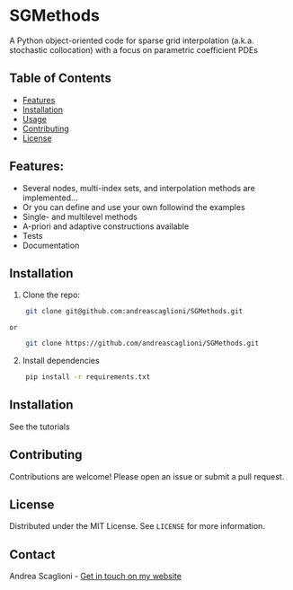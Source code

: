 # SGMethods
A Python object-oriented code for sparse grid interpolation (a.k.a. stochastic collocation) with a focus on parametric coefficient PDEs

## Table of Contents
- [Features](#features)
- [Installation](#installation)
- [Usage](#usage)
- [Contributing](#contributing)
- [License](#license)

## Features: 
- Several nodes, multi-index sets, and interpolation methods are implemented...
- Or you can define and use your own followind the examples
- Single- and multilevel methods
- A-priori and adaptive constructions available
- Tests
- Documentation

## Installation
1. Clone the repo:
```sh
	git clone git@github.com:andreascaglioni/SGMethods.git
```
	or
```sh
	git clone https://github.com/andreascaglioni/SGMethods.git
```

2. Install dependencies
```sh
	pip install -r requirements.txt
```

## Installation
See the tutorials 

## Contributing
Contributions are welcome! Please open an issue or submit a pull request.

## License
Distributed under the MIT License. See `LICENSE` for more information.

## Contact
Andrea Scaglioni - [Get in touch on my website](https://andreascaglioni.net/getintouch)

